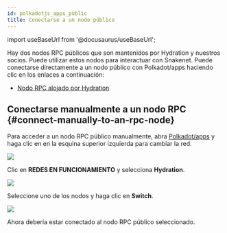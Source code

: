 ```yaml
---
id: polkadotjs_apps_public 
title: Conectarse a un nodo público
---
```


import useBaseUrl from '@docusaurus/useBaseUrl';

Hay dos nodos RPC públicos que son mantenidos por Hydration y nuestros socios. Puede utilizar estos nodos para interactuar con Snakenet. Puede conectarse directamente a un nodo público con Polkadot/apps haciendo clic en los enlaces a continuación:

* [Nodo RPC alojado por Hydration](https://polkadot.js.org/apps/?rpc=wss%253A%252F%252Frpc.hydradx.cloud#/explorer)

## Conectarse manualmente a un nodo RPC {#connect-manually-to-an-rpc-node}

Para acceder a un nodo RPC público manualmente, abra [Polkadot/apps](https://polkadot.js.org/apps/) y haga clic en en la esquina superior izquierda para cambiar la red.

<div style={{textAlign: 'center'}}>
  <img src={useBaseUrl('/polkadotjs-apps/PolkadotJS-APPS-1.png')} />
</div>

Clic en **REDES EN FUNCIONAMIENTO** y selecciona  **Hydration**.

<div style={{textAlign: 'center'}}>
  <img src={useBaseUrl('/polkadotjs-apps/public-1.png')} />
</div>

Seleccione uno de los nodos y haga clic en **Switch**.

<div style={{textAlign: 'center'}}>
  <img src={useBaseUrl('/polkadotjs-apps/public-2.png')} />
</div>

Ahora debería estar conectado al nodo RPC público seleccionado.
